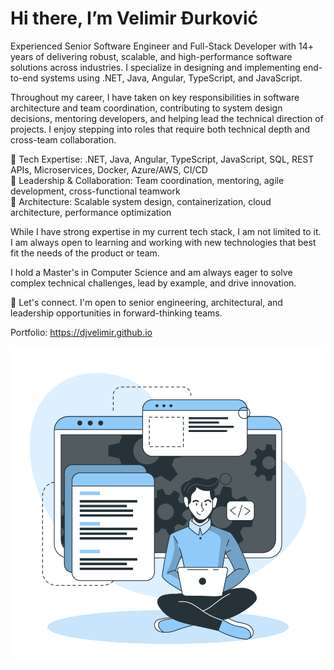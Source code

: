 # Hi there, I’m Velimir Đurković

Experienced Senior Software Engineer and Full-Stack Developer with 14+ years of delivering robust, scalable, and high-performance software solutions across industries. I specialize in designing and implementing end-to-end systems using .NET, Java, Angular, TypeScript, and JavaScript.

Throughout my career, I have taken on key responsibilities in software architecture and team coordination, contributing to system design decisions, mentoring developers, and helping lead the technical direction of projects. I enjoy stepping into roles that require both technical depth and cross-team collaboration.

🧠 Tech Expertise: .NET, Java, Angular, TypeScript, JavaScript, SQL, REST APIs, Microservices, Docker, Azure/AWS, CI/CD  
👥 Leadership & Collaboration: Team coordination, mentoring, agile development, cross-functional teamwork  
🧩 Architecture: Scalable system design, containerization, cloud architecture, performance optimization

While I have strong expertise in my current tech stack, I am not limited to it. I am always open to learning and working with new technologies that best fit the needs of the product or team.

I hold a Master's in Computer Science and am always eager to solve complex technical challenges, lead by example, and drive innovation.

📩 Let's connect. I'm open to senior engineering, architectural, and leadership opportunities in forward-thinking teams.

Portfolio: <https://djvelimir.github.io>

[![Developer activity animate](images/developer-activity-animate.svg)](https://djvelimir.github.io)
